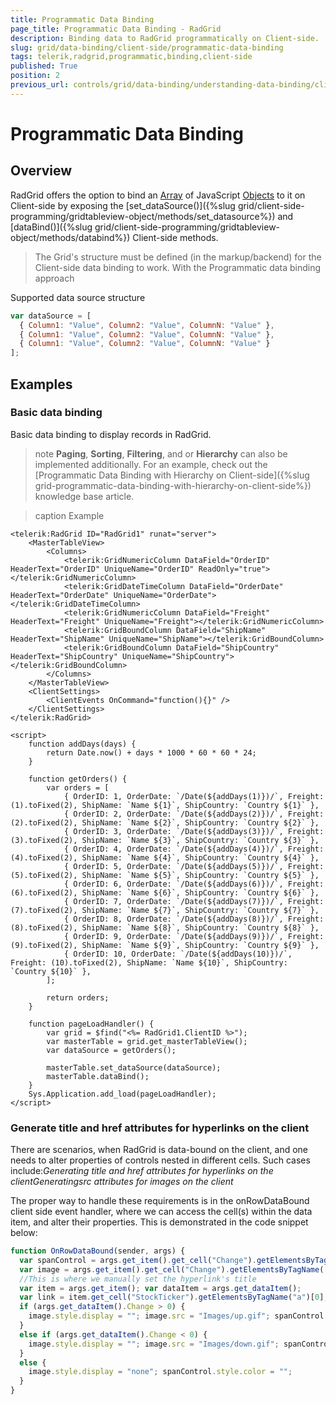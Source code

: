 ```yaml
---
title: Programmatic Data Binding
page_title: Programmatic Data Binding - RadGrid
description: Binding data to RadGrid programmatically on Client-side.
slug: grid/data-binding/client-side/programmatic-data-binding
tags: telerik,radgrid,programmatic,binding,client-side
published: True
position: 2
previous_url: controls/grid/data-binding/understanding-data-binding/client-side-binding/client-side-binding-specifics, controls/grid/data-binding/client-side-binding/client-side-binding-specifics
---
```


# Programmatic Data Binding


## Overview

RadGrid offers the option to bind an [Array](https://developer.mozilla.org/en-US/docs/Web/JavaScript/Reference/Global_Objects/Array) of JavaScript [Objects](https://developer.mozilla.org/en-US/docs/Web/JavaScript/Reference/Global_Objects/Object) to it on Client-side by exposing the [set_dataSource()]({%slug grid/client-side-programming/gridtableview-object/methods/set_datasource%}) and [dataBind()]({%slug grid/client-side-programming/gridtableview-object/methods/databind%}) Client-side methods.



> The Grid's structure must be defined (in the markup/backend) for the Client-side data binding to work.
> With the Programmatic data binding approach

Supported data source structure

````JavaScript
var dataSource = [
  { Column1: "Value", Column2: "Value", ColumnN: "Value" },
  { Column1: "Value", Column2: "Value", ColumnN: "Value" },
  { Column1: "Value", Column2: "Value", ColumnN: "Value" }
];
````

## Examples

### Basic data binding

Basic data binding to display records in RadGrid.

>note **Paging**, **Sorting**, **Filtering**, and or **Hierarchy** can also be implemented additionally. For an example, check out the [Programmatic Data Binding with Hierarchy on Client-side]({%slug grid-programmatic-data-binding-with-hierarchy-on-client-side%}) knowledge base article.

>caption Example

````ASP.NET
<telerik:RadGrid ID="RadGrid1" runat="server">
    <MasterTableView>
        <Columns>
            <telerik:GridNumericColumn DataField="OrderID" HeaderText="OrderID" UniqueName="OrderID" ReadOnly="true"></telerik:GridNumericColumn>
            <telerik:GridDateTimeColumn DataField="OrderDate" HeaderText="OrderDate" UniqueName="OrderDate"></telerik:GridDateTimeColumn>
            <telerik:GridNumericColumn DataField="Freight" HeaderText="Freight" UniqueName="Freight"></telerik:GridNumericColumn>
            <telerik:GridBoundColumn DataField="ShipName" HeaderText="ShipName" UniqueName="ShipName"></telerik:GridBoundColumn>
            <telerik:GridBoundColumn DataField="ShipCountry" HeaderText="ShipCountry" UniqueName="ShipCountry"></telerik:GridBoundColumn>
        </Columns>
    </MasterTableView>
    <ClientSettings>
        <ClientEvents OnCommand="function(){}" />
    </ClientSettings>
</telerik:RadGrid>

<script>
    function addDays(days) {
        return Date.now() + days * 1000 * 60 * 60 * 24;
    }

    function getOrders() {
        var orders = [
            { OrderID: 1, OrderDate: `/Date(${addDays(1)})/`, Freight: (1).toFixed(2), ShipName: `Name ${1}`, ShipCountry: `Country ${1}` },
            { OrderID: 2, OrderDate: `/Date(${addDays(2)})/`, Freight: (2).toFixed(2), ShipName: `Name ${2}`, ShipCountry: `Country ${2}` },
            { OrderID: 3, OrderDate: `/Date(${addDays(3)})/`, Freight: (3).toFixed(2), ShipName: `Name ${3}`, ShipCountry: `Country ${3}` },
            { OrderID: 4, OrderDate: `/Date(${addDays(4)})/`, Freight: (4).toFixed(2), ShipName: `Name ${4}`, ShipCountry: `Country ${4}` },
            { OrderID: 5, OrderDate: `/Date(${addDays(5)})/`, Freight: (5).toFixed(2), ShipName: `Name ${5}`, ShipCountry: `Country ${5}` },
            { OrderID: 6, OrderDate: `/Date(${addDays(6)})/`, Freight: (6).toFixed(2), ShipName: `Name ${6}`, ShipCountry: `Country ${6}` },
            { OrderID: 7, OrderDate: `/Date(${addDays(7)})/`, Freight: (7).toFixed(2), ShipName: `Name ${7}`, ShipCountry: `Country ${7}` },
            { OrderID: 8, OrderDate: `/Date(${addDays(8)})/`, Freight: (8).toFixed(2), ShipName: `Name ${8}`, ShipCountry: `Country ${8}` },
            { OrderID: 9, OrderDate: `/Date(${addDays(9)})/`, Freight: (9).toFixed(2), ShipName: `Name ${9}`, ShipCountry: `Country ${9}` },
            { OrderID: 10, OrderDate: `/Date(${addDays(10)})/`, Freight: (10).toFixed(2), ShipName: `Name ${10}`, ShipCountry: `Country ${10}` },
        ];

        return orders;
    }

    function pageLoadHandler() {
        var grid = $find("<%= RadGrid1.ClientID %>");
        var masterTable = grid.get_masterTableView();
        var dataSource = getOrders();

        masterTable.set_dataSource(dataSource);
        masterTable.dataBind();
    }
    Sys.Application.add_load(pageLoadHandler);
</script>
````

### Generate title and href attributes for hyperlinks on the client

There are scenarios, when RadGrid is data-bound on the client, and one needs to alter properties of controls nested in different cells. Such cases include:*Generating title and href attributes for hyperlinks on the clientGeneratingsrc attributes for images on the client*

The proper way to handle these requirements is in the onRowDataBound client side event handler, where we can access the cell(s) within the data item, and alter their properties. This is demonstrated in the code snippet below:

````JavaScript
function OnRowDataBound(sender, args) {
  var spanControl = args.get_item().get_cell("Change").getElementsByTagName('span')[0];
  var image = args.get_item().get_cell("Change").getElementsByTagName('img')[0];
  //This is where we manually set the hyperlink's title
  var item = args.get_item(); var dataItem = args.get_dataItem();
  var link = item.get_cell("StockTicker").getElementsByTagName("a")[0]; link.title = dataItem.StockTicker + " (change: " + dataItem.Change + ")";
  if (args.get_dataItem().Change > 0) {
    image.style.display = ""; image.src = "Images/up.gif"; spanControl.style.color = "green";
  }
  else if (args.get_dataItem().Change < 0) {
    image.style.display = ""; image.src = "Images/down.gif"; spanControl.style.color = "red";
  }
  else {
    image.style.display = "none"; spanControl.style.color = "";
  }
}
````

